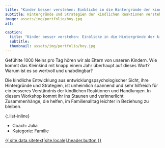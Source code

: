 ```yaml
---
title: "Kinder besser verstehen: Einblicke in die Hintergründe der kindliche Entwicklung"
subtitle: Hintergründe und Strategien der kindlichen Reaktionen verstehen
image: assets/img/portfolio/boy.jpg
alt:

caption:
  title: "Kinder besser verstehen: Einblicke in die Hintergründe der kindliche Entwicklung"
  subtitle:
  thumbnail: assets/img/portfolio/boy.jpg
---
```


Gefühlte 1000 Neins pro Tag hören wir als Eltern von unseren Kindern. Wie kommt das Kleinkind mit knapp einem Jahr überhaupt auf dieses Wort? Warum ist es so wertvoll und unabdingbar?

Die kindliche Entwicklung aus entwicklungspsychologischer Sicht, ihre Hintergründe und Strategien, ist unheimlich spannend und sehr hilfreich für ein besseres Verständnis der kindlichen Reaktionen und Handlungen. In diesem Workshop kommt ihr ins Staunen und verinnerlicht Zusammenhänge, die helfen, im Familienalltag leichter in Beziehung zu bleiben.


{:.list-inline}
- Coach: Julia
- Kategorie: Familie

<a class="btn btn-primary btn-xl text-uppercase js-scroll-trigger" href="{{site.data.sitetext[site.locale].header.buttonlink }}">{{ site.data.sitetext[site.locale].header.button }}</a>
